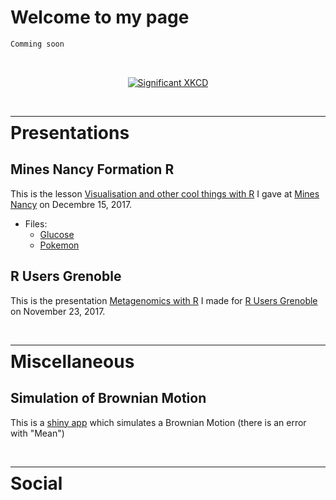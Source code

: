 <head>
<link href="web-fonts-with-css/css/fontawesome-all.css" rel="stylesheet">
</head>

<body link="#000000" vlink="#808080" alink="#FF0000"> 

# Welcome to my page 

```markdown
Comming soon
```
<i class="fas fa-cog fa-spin" fa-2x></i>

<br>

<p align="center">
  <a href="https://xkcd.com" target="_blank">  
    <img src="https://imgs.xkcd.com/comics/significant.png" alt="Significant XKCD">
  </a>
</p>

<br>

---
<div style = "margin-top: -30px"></div>

# Presentations

## Mines Nancy Formation R

This is the lesson [Visualisation and other cool things with R](https://abichat.github.io/Slides/FormationRMines/FormationRMines) I gave at [Mines Nancy](http://mines-nancy.univ-lorraine.fr/) on Decembre 15, 2017.

* Files:
  * [Glucose](https://abichat.github.io/Slides/FormationRMines/Glucose.txt)
  * [Pokemon](https://abichat.github.io/Slides/FormationRMines/Pokemon.txt)


## R Users Grenoble

This is the presentation [Metagenomics with R](https://abichat.github.io/Slides/MetagenomicsRGrenoble/MetagenomicsRGrenoble) I made for [R Users Grenoble](https://r-in-grenoble.github.io/index.html) on November 23, 2017.

<br>

---
<div style = "margin-top: -30px"></div>

# Miscellaneous

## Simulation of Brownian Motion

This is a [shiny app](https://abichat.shinyapps.io/BrownianMotion/) which simulates a Brownian Motion (there is an error with "Mean")

<br>

---
<div style = "margin-top: -30px"></div>

# Social


<center>
  <div class="fa-3x">
    <a href="//www.linkedin.com/in/antoinebichat/" target="_blank"><i class="fab fa-linkedin"></i></a> &nbsp;
    <a href="https://github.com/abichat" target="_blank"><i class="fab fa-github"></i></a> &nbsp;
    <a href="https://twitter.com/_abichat" target="_blank"><i class="fab fa-twitter"></i></a> 
  </div>
</center>
